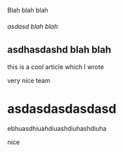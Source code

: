 Blah blah blah

###### asdasd blah blah

## asdhasdashd blah blah

this is a cool article which I wrote

very nice team

# asdasdasdasdasd

ebhuasdhiuahdiuashdiuhashdiuha

nice